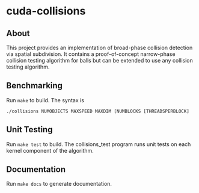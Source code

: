 cuda-collisions
===============

About
-----

This project provides an implementation of broad-phase collision detection via 
spatial subdivision. It contains a proof-of-concept narrow-phase collision 
testing algorithm for balls but can be extended to use any collision testing 
algorithm.


Benchmarking
------------

Run `make` to build. The syntax is

    ./collisions NUMOBJECTS MAXSPEED MAXDIM [NUMBLOCKS [THREADSPERBLOCK]


Unit Testing
------------

Run `make test` to build. The collisions_test program runs unit tests on each 
kernel component of the algorithm.


Documentation
-------------

Run `make docs` to generate documentation.
